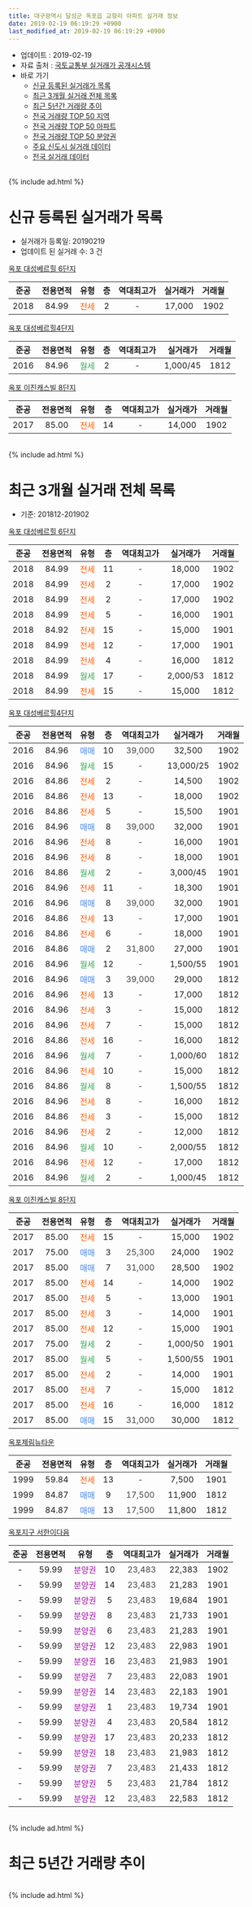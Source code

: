 ```yaml
---
title: 대구광역시 달성군 옥포읍 교항리 아파트 실거래 정보
date: 2019-02-19 06:19:29 +0900
last_modified_at: 2019-02-19 06:19:29 +0900
---
```


* 업데이트 : 2019-02-19
* 자료 출처 : [국토교통부 실거래가 공개시스템](http://rt.molit.go.kr)
* 바로 가기
    * [신규 등록된 실거래가 목록](#신규-등록된-실거래가-목록)
    * [최근 3개월 실거래 전체 목록](#최근-3개월-실거래-전체-목록)
    * [최근 5년간 거래량 추이](#최근-5년간-거래량-추이)
    * [전국 거래량 TOP 50 지역](https://inasie.github.io/apt-trade-info/최근-3개월-전국에서-가장-거래가-많이-발생한-지역)
    * [전국 거래량 TOP 50 아파트](https://inasie.github.io/apt-trade-info/최근-3개월-전국에서-가장-거래가-많이-발생한-아파트)
    * [전국 거래량 TOP 50 분양권](https://inasie.github.io/apt-trade-info/최근-3개월-전국에서-가장-거래가-많이-발생한-분양권)
    * [주요 신도시 실거래 데이터](https://inasie.github.io/apt-trade-info/주요-신도시)
    * [전국 실거래 데이터](https://inasie.github.io/apt-trade-info/전국)
<br>
{% include ad.html %}
<br>

# 신규 등록된 실거래가 목록
* 실거래가 등록일: 20190219
* 업데이트 된 실거래 수: 3 건


[옥포 대성베르힐 6단지](https://search.naver.com/search.naver?query=%EB%8C%80%EA%B5%AC%EA%B4%91%EC%97%AD%EC%8B%9C+%EB%8B%AC%EC%84%B1%EA%B5%B0+%EC%98%A5%ED%8F%AC%EC%9D%8D+%EA%B5%90%ED%95%AD%EB%A6%AC+%EC%98%A5%ED%8F%AC+%EB%8C%80%EC%84%B1%EB%B2%A0%EB%A5%B4%ED%9E%90+6%EB%8B%A8%EC%A7%80)

|준공|전용면적|유형|층|역대최고가|실거래가|거래월|
|:---:|:---:|:---:|:---:|:---:|:---:|:---:|
|2018|84.99|<span style="color:#ff5a00">전세</span>|2|<span style="color:#444444">-</span>|17,000|1902|

[옥포 대성베르힐4단지](https://search.naver.com/search.naver?query=%EB%8C%80%EA%B5%AC%EA%B4%91%EC%97%AD%EC%8B%9C+%EB%8B%AC%EC%84%B1%EA%B5%B0+%EC%98%A5%ED%8F%AC%EC%9D%8D+%EA%B5%90%ED%95%AD%EB%A6%AC+%EC%98%A5%ED%8F%AC+%EB%8C%80%EC%84%B1%EB%B2%A0%EB%A5%B4%ED%9E%904%EB%8B%A8%EC%A7%80)

|준공|전용면적|유형|층|역대최고가|실거래가|거래월|
|:---:|:---:|:---:|:---:|:---:|:---:|:---:|
|2016|84.96|<span style="color:#34a853">월세</span>|2|<span style="color:#444444">-</span>|1,000/45|1812|

[옥포 이진캐스빌 8단지](https://search.naver.com/search.naver?query=%EB%8C%80%EA%B5%AC%EA%B4%91%EC%97%AD%EC%8B%9C+%EB%8B%AC%EC%84%B1%EA%B5%B0+%EC%98%A5%ED%8F%AC%EC%9D%8D+%EA%B5%90%ED%95%AD%EB%A6%AC+%EC%98%A5%ED%8F%AC+%EC%9D%B4%EC%A7%84%EC%BA%90%EC%8A%A4%EB%B9%8C+8%EB%8B%A8%EC%A7%80)

|준공|전용면적|유형|층|역대최고가|실거래가|거래월|
|:---:|:---:|:---:|:---:|:---:|:---:|:---:|
|2017|85.00|<span style="color:#ff5a00">전세</span>|14|<span style="color:#444444">-</span>|14,000|1902|


<br>
{% include ad.html %}
<br>

# 최근 3개월 실거래 전체 목록
* 기준: 201812-201902


[옥포 대성베르힐 6단지](https://search.naver.com/search.naver?query=%EB%8C%80%EA%B5%AC%EA%B4%91%EC%97%AD%EC%8B%9C+%EB%8B%AC%EC%84%B1%EA%B5%B0+%EC%98%A5%ED%8F%AC%EC%9D%8D+%EA%B5%90%ED%95%AD%EB%A6%AC+%EC%98%A5%ED%8F%AC+%EB%8C%80%EC%84%B1%EB%B2%A0%EB%A5%B4%ED%9E%90+6%EB%8B%A8%EC%A7%80)

|준공|전용면적|유형|층|역대최고가|실거래가|거래월|
|:---:|:---:|:---:|:---:|:---:|:---:|:---:|
|2018|84.99|<span style="color:#ff5a00">전세</span>|11|<span style="color:#444444">-</span>|18,000|1902|
|2018|84.99|<span style="color:#ff5a00">전세</span>|2|<span style="color:#444444">-</span>|17,000|1902|
|2018|84.99|<span style="color:#ff5a00">전세</span>|2|<span style="color:#444444">-</span>|17,000|1902|
|2018|84.99|<span style="color:#ff5a00">전세</span>|5|<span style="color:#444444">-</span>|16,000|1901|
|2018|84.92|<span style="color:#ff5a00">전세</span>|15|<span style="color:#444444">-</span>|15,000|1901|
|2018|84.99|<span style="color:#ff5a00">전세</span>|12|<span style="color:#444444">-</span>|17,000|1901|
|2018|84.99|<span style="color:#ff5a00">전세</span>|4|<span style="color:#444444">-</span>|16,000|1812|
|2018|84.99|<span style="color:#34a853">월세</span>|17|<span style="color:#444444">-</span>|2,000/53|1812|
|2018|84.99|<span style="color:#ff5a00">전세</span>|15|<span style="color:#444444">-</span>|15,000|1812|

[옥포 대성베르힐4단지](https://search.naver.com/search.naver?query=%EB%8C%80%EA%B5%AC%EA%B4%91%EC%97%AD%EC%8B%9C+%EB%8B%AC%EC%84%B1%EA%B5%B0+%EC%98%A5%ED%8F%AC%EC%9D%8D+%EA%B5%90%ED%95%AD%EB%A6%AC+%EC%98%A5%ED%8F%AC+%EB%8C%80%EC%84%B1%EB%B2%A0%EB%A5%B4%ED%9E%904%EB%8B%A8%EC%A7%80)

|준공|전용면적|유형|층|역대최고가|실거래가|거래월|
|:---:|:---:|:---:|:---:|:---:|:---:|:---:|
|2016|84.96|<span style="color:#4285f3">매매</span>|10|<span style="color:#444444">39,000</span>|32,500|1902|
|2016|84.96|<span style="color:#34a853">월세</span>|15|<span style="color:#444444">-</span>|13,000/25|1902|
|2016|84.86|<span style="color:#ff5a00">전세</span>|2|<span style="color:#444444">-</span>|14,500|1902|
|2016|84.86|<span style="color:#ff5a00">전세</span>|13|<span style="color:#444444">-</span>|18,000|1902|
|2016|84.86|<span style="color:#ff5a00">전세</span>|5|<span style="color:#444444">-</span>|15,500|1901|
|2016|84.96|<span style="color:#4285f3">매매</span>|8|<span style="color:#444444">39,000</span>|32,000|1901|
|2016|84.96|<span style="color:#ff5a00">전세</span>|8|<span style="color:#444444">-</span>|16,000|1901|
|2016|84.96|<span style="color:#ff5a00">전세</span>|8|<span style="color:#444444">-</span>|18,000|1901|
|2016|84.86|<span style="color:#34a853">월세</span>|2|<span style="color:#444444">-</span>|3,000/45|1901|
|2016|84.96|<span style="color:#ff5a00">전세</span>|11|<span style="color:#444444">-</span>|18,300|1901|
|2016|84.96|<span style="color:#4285f3">매매</span>|8|<span style="color:#444444">39,000</span>|32,000|1901|
|2016|84.86|<span style="color:#ff5a00">전세</span>|13|<span style="color:#444444">-</span>|17,000|1901|
|2016|84.86|<span style="color:#ff5a00">전세</span>|6|<span style="color:#444444">-</span>|18,000|1901|
|2016|84.86|<span style="color:#4285f3">매매</span>|2|<span style="color:#444444">31,800</span>|27,000|1901|
|2016|84.96|<span style="color:#34a853">월세</span>|12|<span style="color:#444444">-</span>|1,500/55|1901|
|2016|84.96|<span style="color:#4285f3">매매</span>|3|<span style="color:#444444">39,000</span>|29,000|1812|
|2016|84.96|<span style="color:#ff5a00">전세</span>|13|<span style="color:#444444">-</span>|17,000|1812|
|2016|84.96|<span style="color:#ff5a00">전세</span>|3|<span style="color:#444444">-</span>|15,000|1812|
|2016|84.96|<span style="color:#ff5a00">전세</span>|7|<span style="color:#444444">-</span>|15,000|1812|
|2016|84.86|<span style="color:#ff5a00">전세</span>|16|<span style="color:#444444">-</span>|16,000|1812|
|2016|84.96|<span style="color:#34a853">월세</span>|7|<span style="color:#444444">-</span>|1,000/60|1812|
|2016|84.96|<span style="color:#ff5a00">전세</span>|10|<span style="color:#444444">-</span>|15,000|1812|
|2016|84.86|<span style="color:#34a853">월세</span>|8|<span style="color:#444444">-</span>|1,500/55|1812|
|2016|84.96|<span style="color:#ff5a00">전세</span>|8|<span style="color:#444444">-</span>|16,000|1812|
|2016|84.86|<span style="color:#ff5a00">전세</span>|3|<span style="color:#444444">-</span>|15,000|1812|
|2016|84.96|<span style="color:#ff5a00">전세</span>|2|<span style="color:#444444">-</span>|12,000|1812|
|2016|84.96|<span style="color:#34a853">월세</span>|10|<span style="color:#444444">-</span>|2,000/55|1812|
|2016|84.96|<span style="color:#ff5a00">전세</span>|12|<span style="color:#444444">-</span>|17,000|1812|
|2016|84.96|<span style="color:#34a853">월세</span>|2|<span style="color:#444444">-</span>|1,000/45|1812|

[옥포 이진캐스빌 8단지](https://search.naver.com/search.naver?query=%EB%8C%80%EA%B5%AC%EA%B4%91%EC%97%AD%EC%8B%9C+%EB%8B%AC%EC%84%B1%EA%B5%B0+%EC%98%A5%ED%8F%AC%EC%9D%8D+%EA%B5%90%ED%95%AD%EB%A6%AC+%EC%98%A5%ED%8F%AC+%EC%9D%B4%EC%A7%84%EC%BA%90%EC%8A%A4%EB%B9%8C+8%EB%8B%A8%EC%A7%80)

|준공|전용면적|유형|층|역대최고가|실거래가|거래월|
|:---:|:---:|:---:|:---:|:---:|:---:|:---:|
|2017|85.00|<span style="color:#ff5a00">전세</span>|15|<span style="color:#444444">-</span>|15,000|1902|
|2017|75.00|<span style="color:#4285f3">매매</span>|3|<span style="color:#444444">25,300</span>|24,000|1902|
|2017|85.00|<span style="color:#4285f3">매매</span>|7|<span style="color:#444444">31,000</span>|28,500|1902|
|2017|85.00|<span style="color:#ff5a00">전세</span>|14|<span style="color:#444444">-</span>|14,000|1902|
|2017|85.00|<span style="color:#ff5a00">전세</span>|5|<span style="color:#444444">-</span>|13,000|1901|
|2017|85.00|<span style="color:#ff5a00">전세</span>|3|<span style="color:#444444">-</span>|14,000|1901|
|2017|85.00|<span style="color:#ff5a00">전세</span>|12|<span style="color:#444444">-</span>|15,000|1901|
|2017|75.00|<span style="color:#34a853">월세</span>|2|<span style="color:#444444">-</span>|1,000/50|1901|
|2017|85.00|<span style="color:#34a853">월세</span>|5|<span style="color:#444444">-</span>|1,500/55|1901|
|2017|85.00|<span style="color:#ff5a00">전세</span>|2|<span style="color:#444444">-</span>|14,000|1901|
|2017|85.00|<span style="color:#ff5a00">전세</span>|7|<span style="color:#444444">-</span>|15,000|1812|
|2017|85.00|<span style="color:#ff5a00">전세</span>|16|<span style="color:#444444">-</span>|16,000|1812|
|2017|85.00|<span style="color:#4285f3">매매</span>|15|<span style="color:#444444">31,000</span>|30,000|1812|


<script async src="//pagead2.googlesyndication.com/pagead/js/adsbygoogle.js"></script>
<!-- 기본 -->
<ins class="adsbygoogle"
     style="display:block"
     data-ad-client="ca-pub-2446590836940007"
     data-ad-slot="1659523306"
     data-ad-format="auto"
     data-full-width-responsive="true"></ins>
<script>
(adsbygoogle = window.adsbygoogle || []).push({});
</script>


[옥포제림뉴타운](https://search.naver.com/search.naver?query=%EB%8C%80%EA%B5%AC%EA%B4%91%EC%97%AD%EC%8B%9C+%EB%8B%AC%EC%84%B1%EA%B5%B0+%EC%98%A5%ED%8F%AC%EC%9D%8D+%EA%B5%90%ED%95%AD%EB%A6%AC+%EC%98%A5%ED%8F%AC%EC%A0%9C%EB%A6%BC%EB%89%B4%ED%83%80%EC%9A%B4)

|준공|전용면적|유형|층|역대최고가|실거래가|거래월|
|:---:|:---:|:---:|:---:|:---:|:---:|:---:|
|1999|59.84|<span style="color:#ff5a00">전세</span>|13|<span style="color:#444444">-</span>|7,500|1901|
|1999|84.87|<span style="color:#4285f3">매매</span>|9|<span style="color:#444444">17,500</span>|11,900|1812|
|1999|84.87|<span style="color:#4285f3">매매</span>|13|<span style="color:#444444">17,500</span>|11,800|1812|

[옥포지구 서한이다음](https://search.naver.com/search.naver?query=%EB%8C%80%EA%B5%AC%EA%B4%91%EC%97%AD%EC%8B%9C+%EB%8B%AC%EC%84%B1%EA%B5%B0+%EC%98%A5%ED%8F%AC%EC%9D%8D+%EA%B5%90%ED%95%AD%EB%A6%AC+%EC%98%A5%ED%8F%AC%EC%A7%80%EA%B5%AC+%EC%84%9C%ED%95%9C%EC%9D%B4%EB%8B%A4%EC%9D%8C)

|준공|전용면적|유형|층|역대최고가|실거래가|거래월|
|:---:|:---:|:---:|:---:|:---:|:---:|:---:|
|-|59.99|<span style="color:#9C11A5">분양권</span>|10|<span style="color:#444444">23,483</span>|22,383|1902|
|-|59.99|<span style="color:#9C11A5">분양권</span>|14|<span style="color:#444444">23,483</span>|21,283|1901|
|-|59.99|<span style="color:#9C11A5">분양권</span>|5|<span style="color:#444444">23,483</span>|19,684|1901|
|-|59.99|<span style="color:#9C11A5">분양권</span>|8|<span style="color:#444444">23,483</span>|21,733|1901|
|-|59.99|<span style="color:#9C11A5">분양권</span>|6|<span style="color:#444444">23,483</span>|21,283|1901|
|-|59.99|<span style="color:#9C11A5">분양권</span>|12|<span style="color:#444444">23,483</span>|22,983|1901|
|-|59.99|<span style="color:#9C11A5">분양권</span>|16|<span style="color:#444444">23,483</span>|21,983|1901|
|-|59.99|<span style="color:#9C11A5">분양권</span>|7|<span style="color:#444444">23,483</span>|22,083|1901|
|-|59.99|<span style="color:#9C11A5">분양권</span>|14|<span style="color:#444444">23,483</span>|22,183|1901|
|-|59.99|<span style="color:#9C11A5">분양권</span>|1|<span style="color:#444444">23,483</span>|19,734|1901|
|-|59.99|<span style="color:#9C11A5">분양권</span>|4|<span style="color:#444444">23,483</span>|20,584|1812|
|-|59.99|<span style="color:#9C11A5">분양권</span>|17|<span style="color:#444444">23,483</span>|20,233|1812|
|-|59.99|<span style="color:#9C11A5">분양권</span>|18|<span style="color:#444444">23,483</span>|21,983|1812|
|-|59.99|<span style="color:#9C11A5">분양권</span>|7|<span style="color:#444444">23,483</span>|21,433|1812|
|-|59.99|<span style="color:#9C11A5">분양권</span>|5|<span style="color:#444444">23,483</span>|21,784|1812|
|-|59.99|<span style="color:#9C11A5">분양권</span>|12|<span style="color:#444444">23,483</span>|22,583|1812|


<br>
{% include ad.html %}
<br>

# 최근 5년간 거래량 추이


<div style="width:100%;">
    <canvas id="deal_progress" height="200"></canvas>
</div>

<script>
new Chart(document.getElementById("deal_progress"), {
    type: 'line',
    data: {
        labels: ['201402','201403','201404','201405','201406','201407','201408','201409','201410','201411','201412','201501','201502','201503','201504','201505','201506','201507','201508','201509','201510','201511','201512','201601','201602','201603','201604','201605','201606','201607','201608','201609','201610','201611','201612','201701','201702','201703','201704','201705','201706','201707','201708','201709','201710','201711','201712','201801','201802','201803','201804','201805','201806','201807','201808','201809','201810','201811','201812','201901','201902'],
        datasets: [{
            label: '매매',
            pointRadius: 1,
            data: [1, 1, 4, 2, 3, 7, 1, 2, 3, 3, 0, 3, 2, 6, 8, 3, 2, 5, 2, 2, 5, 1, 3, 1, 2, 3, 1, 1, 2, 2, 2, 1, 1, 1, 0, 1, 1, 7, 5, 5, 5, 4, 4, 4, 9, 4, 5, 14, 13, 19, 12, 5, 15, 13, 14, 29, 15, 56, 10, 12, 4],
            borderColor: "rgba(255, 201, 14, 1)",
            backgroundColor: "rgba(255, 201, 14, 0.5)",
            fill: false,
            lineTension: 0
        },{
            label: '전월세',
            pointRadius: 1,
            data: [2, 0, 2, 0, 2, 1, 4, 0, 2, 1, 3, 2, 3, 2, 1, 1, 2, 3, 2, 2, 1, 1, 0, 0, 0, 1, 1, 1, 1, 2, 5, 3, 12, 26, 29, 22, 34, 18, 13, 16, 7, 4, 6, 6, 4, 1, 1, 6, 3, 5, 4, 6, 5, 3, 5, 12, 23, 17, 18, 18, 8],
            borderColor: "rgba(0, 141, 185, 1)",
            backgroundColor: "rgba(0, 141, 185, 0.5)",
            fill: false,
            lineTension: 0
        }
        ]
    },
    options: {
        responsive: true,
        title: {
            display: false
        },
        tooltips: {
            mode: 'index',
            intersect: false
        },
        hover: {
            mode: 'nearest',
            intersect: true
        },
        scales: {
            xAxes: [{
                display: true,
                scaleLabel: {
                    display: true,
                    labelString: '년/월'
                }
            }],
            yAxes: [{
                display: true,
                ticks: {
                    suggestedMin: 0,
                },
                scaleLabel: {
                    display: true,
                    labelString: '실거래 수'
                }
            }]
        }
    }
});

</script>


<br>
{% include ad.html %}
<br>

